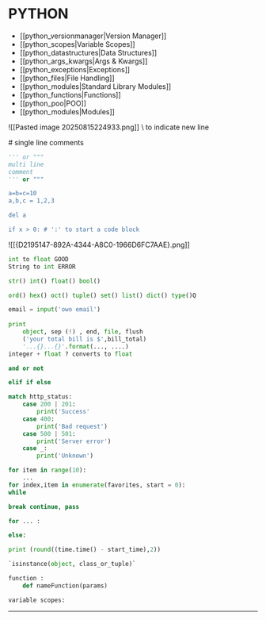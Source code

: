 # PYTHON
- [[python_versionmanager|Version Manager]]
- [[python_scopes|Variable Scopes]]
- [[python_datastructures|Data Structures]]
- [[python_args_kwargs|Args & Kwargs]]
- [[python_exceptions|Exceptions]]
- [[python_files|File Handling]]
- [[python_modules|Standard Library Modules]]
- [[python_functions|Functions]]
- [[python_poo|POO]]
- [[python_modules|Modules]]


![[Pasted image 20250815224933.png]]
\ to indicate new line 

\# single line comments
```python
''' or """
multi line
comment
''' or """

a=b=c=10
a,b,c = 1,2,3

del a

if x > 0: # ':' to start a code block
```
![[{D2195147-892A-4344-A8C0-1966D6FC7AAE}.png]]
```python
int to float GOOD
String to int ERROR

str() int() float() bool()

ord() hex() oct() tuple() set() list() dict() type()Q

email = input('owo email')
	
print
	object, sep (!) , end, file, flush
	('your total bill is $',bill_total)
	'...{}...{}'.format(..., ....) 
integer + float ? converts to float

and or not

elif if else

match http_status:
	case 200 | 201:
		print('Success'
	case 400:
		print('Bad request')
	case 500 | 501:
		print('Server error')
	case _:
		print('Unknown')

for item in range(10):
	... 
for index,item in enumerate(favorites, start = 0):
while 

break continue, pass

for ... : 

else:

print (round((time.time() - start_time),2))

`isinstance(object, class_or_tuple)`

function :
	def nameFunction(params)

variable scopes:
```


- - - 
